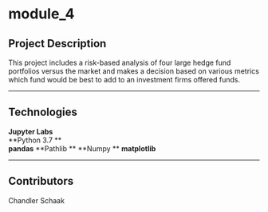 # module_4

## Project Description
This project includes a risk-based analysis of four large hedge fund portfolios versus the market and makes a decision based on various metrics which fund would be best to add to an investment firms offered funds.

---
## Technologies
**Jupyter Labs**  
**Python 3.7 **   
**pandas**
**Pathlib ** 
**Numpy ** 
**matplotlib**  

---
## Contributors
Chandler Schaak

